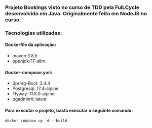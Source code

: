 ### Projeto Bookings visto no curso de TDD pela FulLCycle desenvolvido em Java. Originalmente feito em NodeJS no curso.

### Tecnologias utilizadas:

#### Dockerfile da aplicação:

* maven:3.8.5
* openjdk-17-slim

#### Docker-compose.yml:

* Spring-Boot: 3.4.4
* Postgresql: 17.4-alpine
* Flyway: 11.8.0-alpine
* pgadmin4: latest

#### Para executar o projeto, basta executar o seguinte comando: 

    docker compose up -d --build
